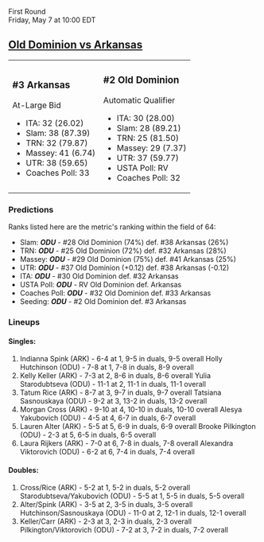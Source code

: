 First Round  
Friday, May 7 at 10:00 EDT
## [Old Dominion vs Arkansas](https://www.ncaa.com/game/5833648) 

<table><tr><td>  

### #3 Arkansas  

At-Large Bid  
- ITA: 32 (26.02)  
- Slam: 38 (87.39)  
- TRN: 32 (79.87)  
- Massey: 41 (6.74)  
- UTR: 38 (59.65)  
- Coaches Poll: 33  

</td><td>  

### #2 Old Dominion  

Automatic Qualifier  
- ITA: 30 (28.00)  
- Slam: 28 (89.21)  
- TRN: 25 (81.50)  
- Massey: 29 (7.37)  
- UTR: 37 (59.77)  
- USTA Poll: RV  
- Coaches Poll: 32  

</td></tr></table>  

 ### Predictions  

Ranks listed here are the metric's ranking within the field of 64:  
- Slam: ***ODU*** - #28 Old Dominion (74%) def. #38 Arkansas (26%)  
- TRN: ***ODU*** - #25 Old Dominion (72%) def. #32 Arkansas (28%)  
- Massey: ***ODU*** - #29 Old Dominion (75%) def. #41 Arkansas (25%)  
- UTR: ***ODU*** - #37 Old Dominion (+0.12) def. #38 Arkansas (-0.12)  
- ITA: ***ODU*** - #30 Old Dominion def. #32 Arkansas  
- USTA Poll: ***ODU*** - RV Old Dominion def. Arkansas  
- Coaches Poll: ***ODU*** - #32 Old Dominion def. #33 Arkansas  
- Seeding: ***ODU*** - #2 Old Dominion def. #3 Arkansas  

 ### Lineups  

 #### Singles:  
1. Indianna Spink (ARK) - 6-4 at 1, 9-5 in duals, 9-5 overall
  Holly Hutchinson (ODU) - 7-8 at 1, 7-8 in duals, 8-9 overall
2. Kelly Keller (ARK) - 7-3 at 2, 8-6 in duals, 8-6 overall
  Yulia Starodubtseva (ODU) - 11-1 at 2, 11-1 in duals, 11-1 overall
3. Tatum Rice (ARK) - 8-7 at 3, 9-7 in duals, 9-7 overall
  Tatsiana Sasnouskaya (ODU) - 9-2 at 3, 13-2 in duals, 13-2 overall
4. Morgan Cross (ARK) - 9-10 at 4, 10-10 in duals, 10-10 overall
  Alesya Yakubovich (ODU) - 4-5 at 4, 6-7 in duals, 6-7 overall
5. Lauren Alter (ARK) - 5-5 at 5, 6-9 in duals, 6-9 overall
  Brooke Pilkington (ODU) - 2-3 at 5, 6-5 in duals, 6-5 overall
6. Laura Rijkers (ARK) - 7-0 at 6, 7-8 in duals, 7-8 overall
  Alexandra Viktorovich (ODU) - 6-2 at 6, 7-4 in duals, 7-4 overall

 #### Doubles:  
1. Cross/Rice (ARK) - 5-2 at 1, 5-2 in duals, 5-2 overall
  Starodubtseva/Yakubovich (ODU) - 5-5 at 1, 5-5 in duals, 5-5 overall
2. Alter/Spink (ARK) - 3-5 at 2, 3-5 in duals, 3-5 overall
  Hutchinson/Sasnouskaya (ODU) - 11-0 at 2, 12-1 in duals, 12-1 overall
3. Keller/Carr (ARK) - 2-3 at 3, 2-3 in duals, 2-3 overall
  Pilkington/Viktorovich (ODU) - 7-2 at 3, 7-2 in duals, 7-2 overall